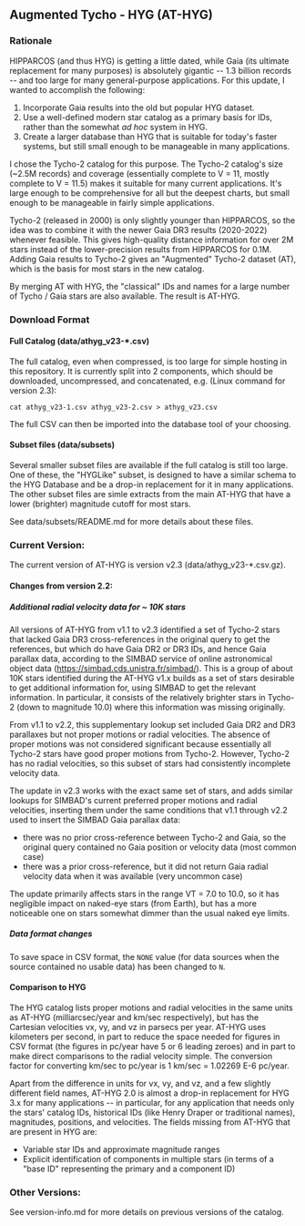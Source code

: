 ## Augmented Tycho - HYG (AT-HYG)

### Rationale

HIPPARCOS (and thus HYG) is getting a little dated, while Gaia (its ultimate replacement for many purposes) is absolutely gigantic -- 1.3 billion records -- and too large for many general-purpose applications. For this update, I wanted to accomplish the following:

1. Incorporate Gaia results into the old but popular HYG dataset.
2. Use a well-defined modern star catalog as a primary basis for IDs, rather than the somewhat _ad hoc_ system in HYG.
3. Create a larger database than HYG that is suitable for today's faster systems, but still small enough to be manageable in many applications.

I chose the Tycho-2 catalog for this purpose. The Tycho-2 catalog's size (~2.5M records) and coverage (essentially complete to V = 11, mostly complete to V = 11.5) makes it suitable for many current applications. It's large enough to be comprehensive for all but the deepest charts, but small enough to be manageable in fairly simple applications. 

Tycho-2 (released in 2000) is only slightly younger than HIPPARCOS, so the idea was to combine it with the newer Gaia DR3 results (2020-2022) whenever feasible. This gives high-quality distance information for over 2M stars instead of the lower-precision results from HIPPARCOS for 0.1M. Adding Gaia results to Tycho-2 gives an "Augmented" Tycho-2 dataset (AT), which is the basis for most stars in the new catalog.

By merging AT with HYG, the "classical" IDs and names for a large number of Tycho / Gaia stars are also available. The result is AT-HYG. 

### Download Format

#### Full Catalog (data/athyg_v23-*.csv)

The full catalog, even when compressed, is too large for simple hosting in this repository. It is currently split into 2 components, which should be downloaded, uncompressed, and concatenated, e.g. (Linux command for version 2.3):

`cat athyg_v23-1.csv athyg_v23-2.csv > athyg_v23.csv`

The full CSV can then be imported into the database tool of your choosing.

#### Subset files (data/subsets)

Several smaller subset files are available if the full catalog is still too large. One of these, the "HYGLike" subset, is designed to have a similar schema to the HYG Database and be a drop-in replacement for it in many applications. The other subset files are simle extracts from the main AT-HYG that have a lower (brighter) magnitude cutoff for most stars.

See data/subsets/README.md for more details about these files.

### Current Version: 

The current version of AT-HYG is version v2.3 (data/athyg_v23-*.csv.gz). 

#### Changes from version 2.2:

##### Additional radial velocity data for ~ 10K stars
All versions of AT-HYG from v1.1 to v2.3 identified a set of Tycho-2 stars that lacked Gaia DR3 cross-references in the original query to get the references, but which do have Gaia DR2 or DR3 IDs, and hence Gaia parallax data, according to the SIMBAD service of online astronomical object data (https://simbad.cds.unistra.fr/simbad/). This is a group of about 10K stars identified during the AT-HYG v1.x builds as a set of stars desirable to get additional information for, using SIMBAD to get the relevant information. In particular, it consists of the relatively brighter stars in Tycho-2 (down to magnitude 10.0) where this information was missing originally.

From v1.1 to v2.2, this supplementary lookup set included Gaia DR2 and DR3 parallaxes but not proper motions or radial velocities. The absence of proper motions was not considered significant because essentially all Tycho-2 stars have good proper motions from Tycho-2. However, Tycho-2 has no radial velocities, so this subset of stars had consistently incomplete velocity data.

The update in v2.3 works with the exact same set of stars, and adds similar lookups for SIMBAD's current preferred proper motions and radial velocities, inserting them under the same conditions that v1.1 through v2.2 used to insert the SIMBAD Gaia parallax data:

* there was no prior cross-reference between Tycho-2 and Gaia, so the original query contained no Gaia position or velocity data (most common case)
* there was a prior cross-reference, but it did not return Gaia radial velocity data when it was available (very uncommon case)

The update primarily affects stars in the range VT = 7.0 to 10.0, so it has negligible impact on naked-eye stars (from Earth), but has a more noticeable one on stars somewhat dimmer than the usual naked eye limits.

##### Data format changes

To save space in CSV format, the `NONE` value (for data sources when the source contained no usable data) has been changed to `N`.

#### Comparison to HYG

The HYG catalog lists proper motions and radial velocities in the same units as AT-HYG (milliarcsec/year and km/sec respectively), but has the Cartesian velocities vx, vy, and vz in parsecs per year. AT-HYG uses kilometers per second, in part to reduce the space needed for figures in CSV format (the figures in pc/year have 5 or 6 leading zeroes) and in part to make direct comparisons to the radial velocity simple. The conversion factor for converting km/sec to pc/year is 1 km/sec = 1.02269 E-6 pc/year.

Apart from the difference in units for vx, vy, and vz, and a few slightly different field names, AT-HYG 2.0 is almost a drop-in replacement for HYG 3.x for many applications -- in particular, for any application that needs only the stars' catalog IDs, historical IDs (like Henry Draper or traditional names), magnitudes, positions, and velocities. The fields missing from AT-HYG that are present in HYG are:

* Variable star IDs and approximate magnitude ranges
* Explicit identification of components in multiple stars (in terms of a "base ID" representing the primary and a component ID)

### Other Versions:

See version-info.md for more details on previous versions of the catalog.
